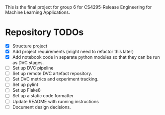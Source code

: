 This is the final project for group 6 for CS4295-Release Engineering for Machine Learning Applications.

# Repository TODOs
- [X] Structure project
- [X] Add project requirements (might need to refactor this later)
- [X] Add notebook code in separate python modules so that they can be run as DVC stages.
- [ ] Set up DVC pipeline
- [ ] Set up remote DVC artefact repository.
- [ ] Set DVC metrics and experiment tracking.
- [ ] Set up pylint
- [ ] Set up Flake8
- [ ] Set up a static code formatter
- [ ] Update README with running instructions
- [ ] Document design decisions.

